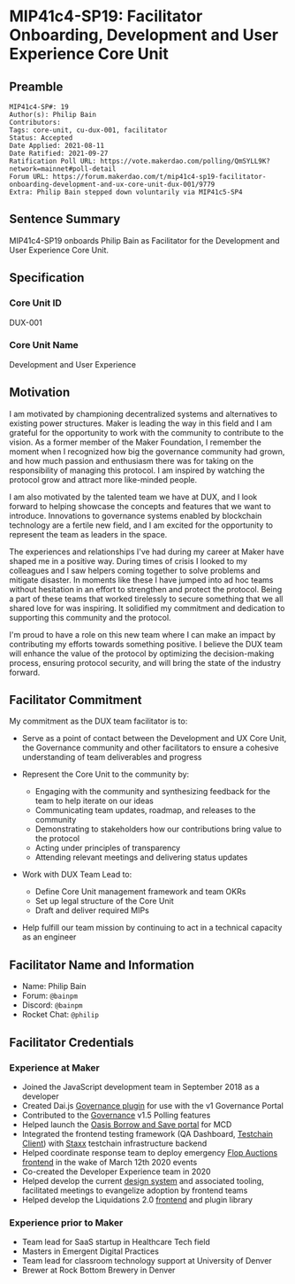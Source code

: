 
# MIP41c4-SP19: Facilitator Onboarding, Development and User Experience Core Unit

## Preamble

```
MIP41c4-SP#: 19
Author(s): Philip Bain
Contributors:
Tags: core-unit, cu-dux-001, facilitator
Status: Accepted
Date Applied: 2021-08-11
Date Ratified: 2021-09-27
Ratification Poll URL: https://vote.makerdao.com/polling/QmSYLL9K?network=mainnet#poll-detail
Forum URL: https://forum.makerdao.com/t/mip41c4-sp19-facilitator-onboarding-development-and-ux-core-unit-dux-001/9779
Extra: Philip Bain stepped down voluntarily via MIP41c5-SP4
```

## Sentence Summary

MIP41c4-SP19 onboards Philip Bain as Facilitator for the Development and User Experience Core Unit.

## Specification

### Core Unit ID

DUX-001

### Core Unit Name

Development and User Experience

## Motivation

I am motivated by championing decentralized systems and alternatives to existing power structures. Maker is leading the way in this field and I am grateful for the opportunity to work with the community to contribute to the vision. As a former member of the Maker Foundation, I remember the moment when I recognized how big the governance community had grown, and how much passion and enthusiasm there was for taking on the responsibility of managing this protocol. I am inspired by watching the protocol grow and attract more like-minded people.

I am also motivated by the talented team we have at DUX, and I look forward to helping showcase the concepts and features that we want to introduce. Innovations to governance systems enabled by blockchain technology are a fertile new field, and I am excited for the opportunity to represent the team as leaders in the space.

The experiences and relationships I've had during my career at Maker have shaped me in a positive way. During times of crisis I looked to my colleagues and I saw helpers coming together to solve problems and mitigate disaster. In moments like these I have jumped into ad hoc teams without hesitation in an effort to strengthen and protect the protocol. Being a part of these teams that worked tirelessly to secure something that we all shared love for was inspiring. It solidified my commitment and dedication to supporting this community and the protocol.

I'm proud to have a role on this new team where I can make an impact by contributing my efforts towards something positive. I believe the DUX team will enhance the value of the protocol by optimizing the decision-making process, ensuring protocol security, and will bring the state of the industry forward.

## Facilitator Commitment

My commitment as the DUX team facilitator is to:
- Serve as a point of contact between the Development and UX Core Unit, the Governance community and other facilitators to ensure a cohesive understanding of team deliverables and progress

- Represent the Core Unit to the community by:
  - Engaging with the community and synthesizing feedback for the team to help iterate on our ideas
  - Communicating team updates, roadmap, and releases to the community
  - Demonstrating to stakeholders how our contributions bring value to the protocol
  - Acting under principles of transparency
  - Attending relevant meetings and delivering status updates
- Work with DUX Team Lead to:
  - Define Core Unit management framework and team OKRs
  - Set up legal structure of the Core Unit
  - Draft and deliver required MIPs
- Help fulfill our team mission by continuing to act in a technical capacity as an engineer

## Facilitator Name and Information

- Name: Philip Bain
- Forum: `@bainpm`
- Discord: `@bainpm`
- Rocket Chat: `@philip`

## Facilitator Credentials

### Experience at Maker

- Joined the JavaScript development team in September 2018 as a developer
- Created Dai.js [Governance plugin](https://github.com/makerdao/dai-plugin-governance) for use with the v1 Governance Portal
- Contributed to the [Governance](https://github.com/makerdao/governance-portal) v1.5 Polling features
- Helped launch the [Oasis Borrow and Save portal](https://github.com/makerdao/mcd-cdp-portal) for MCD
- Integrated the frontend testing framework (QA Dashboard, [Testchain Client](https://github.com/makerdao/testchain-client)) with [Staxx](https://github.com/makerdao/staxx) testchain infrastructure backend
- Helped coordinate response team to deploy emergency [Flop Auctions frontend](https://github.com/makerdao/auctions-ui) in the wake of March 12th 2020 events
- Co-created the Developer Experience team in 2020
- Helped develop the current [design system](https://github.com/makerdao/dai-ui) and associated tooling, facilitated meetings to evangelize adoption by frontend teams
- Helped develop the Liquidations 2.0 [frontend](https://github.com/makerdao/liquidations-portal) and plugin library

### Experience prior to Maker
- Team lead for SaaS startup in Healthcare Tech field
- Masters in Emergent Digital Practices
- Team lead for classroom technology support at University of Denver
- Brewer at Rock Bottom Brewery in Denver
